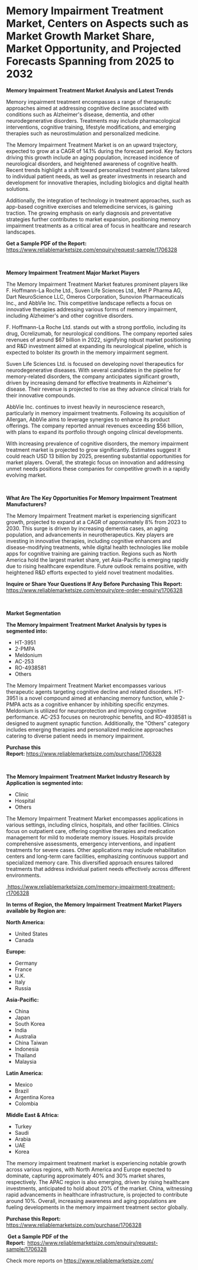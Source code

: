 <p><h1>Memory Impairment Treatment Market, Centers on Aspects such as Market Growth Market Share, Market Opportunity, and Projected Forecasts Spanning from 2025 to 2032</h1></p><p><strong>Memory Impairment Treatment Market Analysis and Latest Trends</strong></p>
<p><p>Memory impairment treatment encompasses a range of therapeutic approaches aimed at addressing cognitive decline associated with conditions such as Alzheimer's disease, dementia, and other neurodegenerative disorders. Treatments may include pharmacological interventions, cognitive training, lifestyle modifications, and emerging therapies such as neurostimulation and personalized medicine.</p><p>The Memory Impairment Treatment Market is on an upward trajectory, expected to grow at a CAGR of 14.1% during the forecast period. Key factors driving this growth include an aging population, increased incidence of neurological disorders, and heightened awareness of cognitive health. Recent trends highlight a shift toward personalized treatment plans tailored to individual patient needs, as well as greater investments in research and development for innovative therapies, including biologics and digital health solutions.</p><p>Additionally, the integration of technology in treatment approaches, such as app-based cognitive exercises and telemedicine services, is gaining traction. The growing emphasis on early diagnosis and preventative strategies further contributes to market expansion, positioning memory impairment treatments as a critical area of focus in healthcare and research landscapes.</p></p>
<p><strong>Get a Sample PDF of the Report:&nbsp;</strong> <a href="https://www.reliablemarketsize.com/enquiry/request-sample/1706328?utm_campaign=2740&utm_medium=2&utm_source=Github&utm_content=ia&utm_term=03032025&utm_id=memory-impairment-treatment">https://www.reliablemarketsize.com/enquiry/request-sample/1706328</a></p>
<p>&nbsp;</p>
<p><strong>Memory Impairment Treatment Major Market Players</strong></p>
<p><p>The Memory Impairment Treatment Market features prominent players like F. Hoffmann-La Roche Ltd., Suven Life Sciences Ltd., Met P Pharma AG, Dart NeuroScience LLC, Omeros Corporation, Sunovion Pharmaceuticals Inc., and AbbVie Inc. This competitive landscape reflects a focus on innovative therapies addressing various forms of memory impairment, including Alzheimer's and other cognitive disorders.</p><p>F. Hoffmann-La Roche Ltd. stands out with a strong portfolio, including its drug, Ocrelizumab, for neurological conditions. The company reported sales revenues of around $67 billion in 2022, signifying robust market positioning and R&D investment aimed at expanding its neurological pipeline, which is expected to bolster its growth in the memory impairment segment.</p><p>Suven Life Sciences Ltd. is focused on developing novel therapeutics for neurodegenerative diseases. With several candidates in the pipeline for memory-related disorders, the company anticipates significant growth, driven by increasing demand for effective treatments in Alzheimer's disease. Their revenue is projected to rise as they advance clinical trials for their innovative compounds.</p><p>AbbVie Inc. continues to invest heavily in neuroscience research, particularly in memory impairment treatments. Following its acquisition of Allergan, AbbVie aims to leverage synergies to enhance its product offerings. The company reported annual revenues exceeding $56 billion, with plans to expand its portfolio through ongoing clinical developments.</p><p>With increasing prevalence of cognitive disorders, the memory impairment treatment market is projected to grow significantly. Estimates suggest it could reach USD 13 billion by 2025, presenting substantial opportunities for market players. Overall, the strategic focus on innovation and addressing unmet needs positions these companies for competitive growth in a rapidly evolving market.</p></p>
<p>&nbsp;</p>
<p><strong>What Are The Key Opportunities For Memory Impairment Treatment Manufacturers?</strong></p>
<p><p>The Memory Impairment Treatment market is experiencing significant growth, projected to expand at a CAGR of approximately 8% from 2023 to 2030. This surge is driven by increasing dementia cases, an aging population, and advancements in neurotherapeutics. Key players are investing in innovative therapies, including cognitive enhancers and disease-modifying treatments, while digital health technologies like mobile apps for cognitive training are gaining traction. Regions such as North America hold the largest market share, yet Asia-Pacific is emerging rapidly due to rising healthcare expenditure. Future outlook remains positive, with heightened R&D efforts expected to yield novel treatment modalities.</p></p>
<p><strong>Inquire or Share Your Questions If Any Before Purchasing This Report:</strong> <a href="https://www.reliablemarketsize.com/enquiry/pre-order-enquiry/1706328?utm_campaign=2740&utm_medium=2&utm_source=Github&utm_content=ia&utm_term=03032025&utm_id=memory-impairment-treatment">https://www.reliablemarketsize.com/enquiry/pre-order-enquiry/1706328</a></p>
<p>&nbsp;</p>
<p><strong>Market Segmentation</strong></p>
<p><strong>The Memory Impairment Treatment Market Analysis by types is segmented into:</strong></p>
<p><ul><li>HT-3951</li><li>2-PMPA</li><li>Meldonium</li><li>AC-253</li><li>RO-4938581</li><li>Others</li></ul></p>
<p><p>The Memory Impairment Treatment Market encompasses various therapeutic agents targeting cognitive decline and related disorders. HT-3951 is a novel compound aimed at enhancing memory function, while 2-PMPA acts as a cognitive enhancer by inhibiting specific enzymes. Meldonium is utilized for neuroprotection and improving cognitive performance. AC-253 focuses on neurotrophic benefits, and RO-4938581 is designed to augment synaptic function. Additionally, the "Others" category includes emerging therapies and personalized medicine approaches catering to diverse patient needs in memory impairment.</p></p>
<p><strong>Purchase this Report:&nbsp;</strong><a href="https://www.reliablemarketsize.com/purchase/1706328?utm_campaign=2740&utm_medium=2&utm_source=Github&utm_content=ia&utm_term=03032025&utm_id=memory-impairment-treatment">https://www.reliablemarketsize.com/purchase/1706328</a></p>
<p>&nbsp;</p>
<p><strong>The Memory Impairment Treatment Market Industry Research by Application is segmented into:</strong></p>
<p><ul><li>Clinic</li><li>Hospital</li><li>Others</li></ul></p>
<p><p>The Memory Impairment Treatment Market encompasses applications in various settings, including clinics, hospitals, and other facilities. Clinics focus on outpatient care, offering cognitive therapies and medication management for mild to moderate memory issues. Hospitals provide comprehensive assessments, emergency interventions, and inpatient treatments for severe cases. Other applications may include rehabilitation centers and long-term care facilities, emphasizing continuous support and specialized memory care. This diversified approach ensures tailored treatments that address individual patient needs effectively across different environments.</p></p>
<p><a href="https://www.reliablemarketsize.com/memory-impairment-treatment-r1706328?utm_campaign=2740&utm_medium=2&utm_source=Github&utm_content=ia&utm_term=03032025&utm_id=memory-impairment-treatment">&nbsp;https://www.reliablemarketsize.com/memory-impairment-treatment-r1706328</a></p>
<p><strong>In terms of Region, the Memory Impairment Treatment Market Players available by Region are:</strong></p>
<p>
    <p> <strong> North America: </strong>
        <ul>
            <li>United States</li>
            <li>Canada</li>
        </ul>
        </p> 
    <p> <strong> Europe: </strong>
        <ul>
            <li>Germany</li>
            <li>France</li>
            <li>U.K.</li>
            <li>Italy</li>
            <li>Russia</li>
        </ul>
        </p> 
    <p> <strong> Asia-Pacific: </strong>
        <ul>
            <li>China</li>
            <li>Japan</li>
            <li>South Korea</li>
            <li>India</li>
            <li>Australia</li>
            <li>China Taiwan</li>
            <li>Indonesia</li>
            <li>Thailand</li>
            <li>Malaysia</li>
        </ul>
        </p> 
    <p> <strong> Latin America: </strong>
        <ul>
            <li>Mexico</li>
            <li>Brazil</li>
            <li>Argentina Korea</li>
            <li>Colombia</li>
        </ul>
        </p> 
    <p> <strong> Middle East & Africa: </strong>
        <ul>
            <li>Turkey</li>
            <li>Saudi</li>
            <li>Arabia</li>
            <li>UAE</li>
            <li>Korea</li>
        </ul>
    </p>
    </p>
<p><p>The memory impairment treatment market is experiencing notable growth across various regions, with North America and Europe expected to dominate, capturing approximately 40% and 30% market shares, respectively. The APAC region is also emerging, driven by rising healthcare investments, anticipated to hold about 20% of the market. China, witnessing rapid advancements in healthcare infrastructure, is projected to contribute around 10%. Overall, increasing awareness and aging populations are fueling developments in the memory impairment treatment sector globally.</p></p>
<p><strong>Purchase this Report: </strong><a href="https://www.reliablemarketsize.com/purchase/1706328?utm_campaign=2740&utm_medium=2&utm_source=Github&utm_content=ia&utm_term=03032025&utm_id=memory-impairment-treatment">https://www.reliablemarketsize.com/purchase/1706328</a></p>
<p>&nbsp;<strong>Get a Sample PDF of the Report:&nbsp;&nbsp;</strong><a href="https://www.reliablemarketsize.com/enquiry/request-sample/1706328?utm_campaign=2740&utm_medium=2&utm_source=Github&utm_content=ia&utm_term=03032025&utm_id=memory-impairment-treatment">https://www.reliablemarketsize.com/enquiry/request-sample/1706328</a></p>
<p><strong></strong></p>
<p>Check more reports on <a href="https://www.reliablemarketsize.com/?utm_campaign=2740&utm_medium=2&utm_source=Github&utm_content=ia&utm_term=03032025&utm_id=memory-impairment-treatment">https://www.reliablemarketsize.com/</a></p>